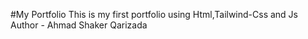 #My Portfolio
This is my first portfolio using Html,Tailwind-Css and Js
Author - Ahmad Shaker Qarizada
